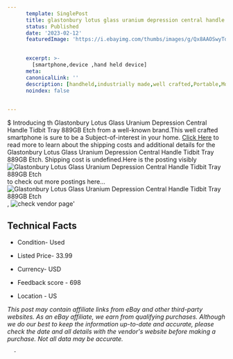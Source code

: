 ```yaml
---
      template: SinglePost
      title: glastonbury lotus glass uranium depression central handle tidbit tray 889gb etch
      status: Published
      date: '2023-02-12'
      featuredImage: 'https://i.ebayimg.com/thumbs/images/g/Qx8AAOSwyTdilA75/s-l225.jpg'
       

      excerpt: >-
        [smartphone,device ,hand held device]
      meta:
      canonicalLink: ''
      description: [handheld,industrially made,well crafted,Portable,Mobile,Compact,Convenient,Lightweight,Maneuverable,Man-portable,Miniature,Carriable,Hand-held,Light,Holdable,Transportable,Mobile device,Pocket-sized,On-the-go,Wireless,Cordless,Compact size,Convenient size, smartphone,device ,hand held device]
      noindex: false
      

---
```

$
      Introducing th Glastonbury Lotus Glass Uranium Depression Central Handle Tidbit Tray 889GB Etch from a well-known brand.This well crafted smartphone is sure to be a Subject-of-interest in your home. [Click Here](https://www.ebay.com/itm/195453306701?hash=item2d81ecc74d%3Ag%3AQx8AAOSwyTdilA75&mkevt=1&mkcid=1&mkrid=711-53200-19255-0&campid=%253CePNCampaignId%253E&customid=%253CreferenceId%253E&toolid=10049) to read more to learn about the shipping costs and additional details for the Glastonbury Lotus Glass Uranium Depression Central Handle Tidbit Tray 889GB Etch. Shipping cost is undefined.Here is the posting visibly ![Glastonbury Lotus Glass Uranium Depression Central Handle Tidbit Tray 889GB Etch](https://i.ebayimg.com/thumbs/images/g/Qx8AAOSwyTdilA75/s-l225.jpg) to check out more postings here... ![Glastonbury Lotus Glass Uranium Depression Central Handle Tidbit Tray 889GB Etch](https://i.ebayimg.com/images/g/Qx8AAOSwyTdilA75/s-l1600.jpg), ![check vendor page](https://origin-galleryplus.ebayimg.com/ws/web/195453306701_2_0_1/225x225.jpg,https://origin-galleryplus.ebayimg.com/ws/web/195453306701_3_0_1/225x225.jpg,https://origin-galleryplus.ebayimg.com/ws/web/195453306701_4_0_1/225x225.jpg,https://origin-galleryplus.ebayimg.com/ws/web/195453306701_5_0_1/225x225.jpg,https://origin-galleryplus.ebayimg.com/ws/web/195453306701_6_0_1/225x225.jpg,https://origin-galleryplus.ebayimg.com/ws/web/195453306701_7_0_1/225x225.jpg)'

      

 ## Technical Facts 



     
      

 - Condition- Used 


      

 - Listed Price- 33.99 


      

 - Currency- USD 


      

 - Feedback score - 698 


      

 - Location - US 


      
      

 *_This post may contain affiliate links from eBay and other third-party websites. As an eBay affiliate, we earn from qualifying purchases. Although we do our best to keep the information up-to-date and accurate, please check the date and all details with the vendor's website before making a purchase. Not all data may be accurate._*




      -
